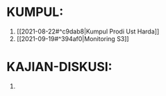 # KUMPUL:
1. [[2021-08-22#^c9dab8|Kumpul Prodi Ust Harda]]
2. [[2021-09-19#^394af0|Monitoring S3]]

# KAJIAN-DISKUSI:
1. 